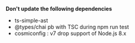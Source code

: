 **Don't update the following dependencies**

-   ts-simple-ast
-   @types/chai pb with TSC during npm run test
-   cosmiconfig : v7 drop support of Node.js 8.x
